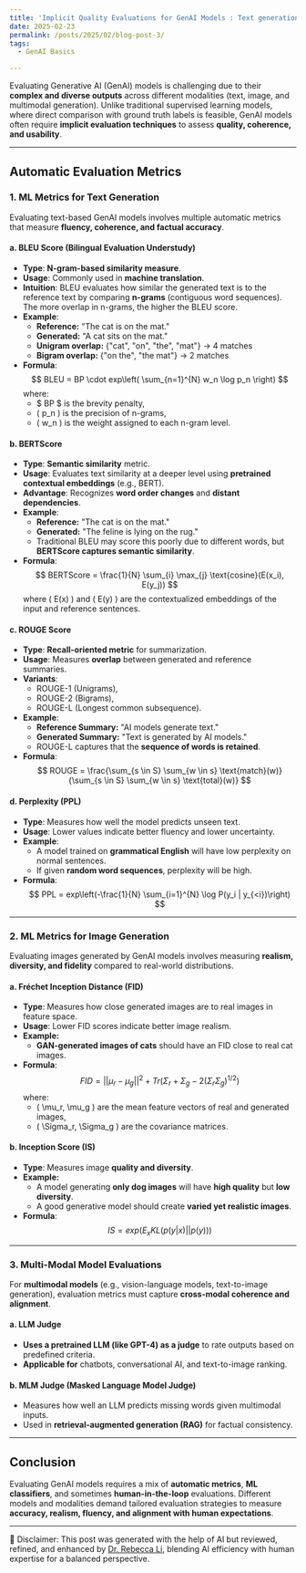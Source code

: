 ```yaml
---
title: 'Implicit Quality Evaluations for GenAI Models : Text generation and Image generation'
date: 2025-02-23
permalink: /posts/2025/02/blog-post-3/
tags:
  - GenAI Basics

---
```


Evaluating Generative AI (GenAI) models is challenging due to their **complex and diverse outputs** across different modalities (text, image, and multimodal generation). Unlike traditional supervised learning models, where direct comparison with ground truth labels is feasible, GenAI models often require **implicit evaluation techniques** to assess **quality, coherence, and usability**.

---

## **Automatic Evaluation Metrics**
### **1. ML Metrics for Text Generation**
Evaluating text-based GenAI models involves multiple automatic metrics that measure **fluency, coherence, and factual accuracy**.

#### **a. BLEU Score (Bilingual Evaluation Understudy)**
- **Type**: **N-gram-based similarity measure**.
- **Usage**: Commonly used in **machine translation**.
- **Intuition**: BLEU evaluates how similar the generated text is to the reference text by comparing **n-grams** (contiguous word sequences). The more overlap in n-grams, the higher the BLEU score.
- **Example**:
  - **Reference:** "The cat is on the mat."
  - **Generated:** "A cat sits on the mat."
  - **Unigram overlap:** {"cat", "on", "the", "mat"} → 4 matches
  - **Bigram overlap:** {"on the", "the mat"} → 2 matches
- **Formula**:
  $$
  BLEU = BP \cdot exp\left( \sum_{n=1}^{N} w_n \log p_n \right)
  $$
  where:
  - $ BP $ is the brevity penalty,
  - \( p_n \) is the precision of n-grams,
  - \( w_n \) is the weight assigned to each n-gram level.

#### **b. BERTScore**
- **Type**: **Semantic similarity** metric.
- **Usage**: Evaluates text similarity at a deeper level using **pretrained contextual embeddings** (e.g., BERT).
- **Advantage**: Recognizes **word order changes** and **distant dependencies**.
- **Example**:
  - **Reference:** "The cat is on the mat."
  - **Generated:** "The feline is lying on the rug."
  - Traditional BLEU may score this poorly due to different words, but **BERTScore captures semantic similarity**.
- **Formula**:
  $$
  BERTScore = \frac{1}{N} \sum_{i} \max_{j} \text{cosine}(E(x_i), E(y_j))
  $$
  where \( E(x) \) and \( E(y) \) are the contextualized embeddings of the input and reference sentences.

#### **c. ROUGE Score**
- **Type**: **Recall-oriented metric** for summarization.
- **Usage**: Measures **overlap** between generated and reference summaries.
- **Variants**:
  - ROUGE-1 (Unigrams),
  - ROUGE-2 (Bigrams),
  - ROUGE-L (Longest common subsequence).
- **Example**:
  - **Reference Summary:** "AI models generate text."
  - **Generated Summary:** "Text is generated by AI models."
  - ROUGE-L captures that the **sequence of words is retained**.
- **Formula**:
 $$
  ROUGE = \frac{\sum_{s \in S} \sum_{w \in s} \text{match}(w)}{\sum_{s \in S} \sum_{w \in s} \text{total}(w)}
 $$

#### **d. Perplexity (PPL)**
- **Type**: Measures how well the model predicts unseen text.
- **Usage**: Lower values indicate better fluency and lower uncertainty.
- **Example**:
  - A model trained on **grammatical English** will have low perplexity on normal sentences.
  - If given **random word sequences**, perplexity will be high.
- **Formula**:
 $$
  PPL = exp\left(-\frac{1}{N} \sum_{i=1}^{N} \log P(y_i | y_{<i})\right)
 $$

---

### **2. ML Metrics for Image Generation**
Evaluating images generated by GenAI models involves measuring **realism, diversity, and fidelity** compared to real-world distributions.

#### **a. Fréchet Inception Distance (FID)**
- **Type**: Measures how close generated images are to real images in feature space.
- **Usage**: Lower FID scores indicate better image realism.
- **Example:**
  - **GAN-generated images of cats** should have an FID close to real cat images.
- **Formula**:
  $$
  FID = || \mu_r - \mu_g ||^2 + Tr(\Sigma_r + \Sigma_g - 2(\Sigma_r \Sigma_g)^{1/2})
  $$
  where:
  - \( \mu_r, \mu_g \) are the mean feature vectors of real and generated images,
  - \( \Sigma_r, \Sigma_g \) are the covariance matrices.

#### **b. Inception Score (IS)**
- **Type**: Measures image **quality and diversity**.
- **Example:**
  - A model generating **only dog images** will have **high quality** but **low diversity**.
  - A good generative model should create **varied yet realistic images**.
- **Formula**:
  $$
  IS = exp \left( E_x KL(p(y|x) || p(y)) \right)
  $$

---

### **3. Multi-Modal Model Evaluations**
For **multimodal models** (e.g., vision-language models, text-to-image generation), evaluation metrics must capture **cross-modal coherence and alignment**.

#### **a. LLM Judge**
- **Uses a pretrained LLM (like GPT-4) as a judge** to rate outputs based on predefined criteria.
- **Applicable for** chatbots, conversational AI, and text-to-image ranking.

#### **b. MLM Judge (Masked Language Model Judge)**
- Measures how well an LLM predicts missing words given multimodal inputs.
- Used in **retrieval-augmented generation (RAG)** for factual consistency.

---

## **Conclusion**
Evaluating GenAI models requires a mix of **automatic metrics**, **ML classifiers**, and sometimes **human-in-the-loop** evaluations. Different models and modalities demand tailored evaluation strategies to measure **accuracy, realism, fluency, and alignment with human expectations**.


---
🤖 Disclaimer: This post was generated with the help of AI but reviewed, refined, and enhanced by [Dr. Rebecca Li](https://xiaoyang-rebecca.github.io/), blending AI efficiency with human expertise for a balanced perspective.